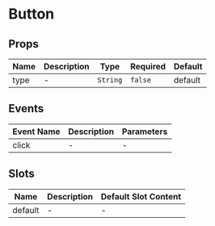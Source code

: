 # Button

## Props

<!-- @vuese:Button:props:start -->
|Name|Description|Type|Required|Default|
|---|---|---|---|---|
|type|-|`String`|`false`|default|

<!-- @vuese:Button:props:end -->


## Events

<!-- @vuese:Button:events:start -->
|Event Name|Description|Parameters|
|---|---|---|
|click|-|-|

<!-- @vuese:Button:events:end -->


## Slots

<!-- @vuese:Button:slots:start -->
|Name|Description|Default Slot Content|
|---|---|---|
|default|-|-|

<!-- @vuese:Button:slots:end -->


